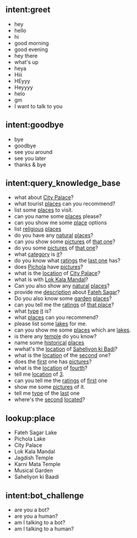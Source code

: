 ## intent:greet
- hey
- hello
- hi
- good morning
- good evening
- hey there
- what's up
- heya
- Hiii
- HEyyy
- Heyyyy
- helo
- gm
- I want to talk to you


## intent:goodbye
- bye
- goodbye
- see you around
- see you later
- thanks & bye


## intent:query_knowledge_base
- what about [City Palace](place)?
- what tourist [places](object_type:place) can you recommend?
- list some [places](object_type:place) to visit.
- can you name some [places](object_type:place) please?
- can you show me some [place](object_type:place) options
- list [religious](type) [places](object_type:place)
- do you have any [natural](type) [places](object_type:place)?
- can you show some [pictures](attribute:picture) of [that one](mention)?
- do you some [pictures](attribute:picture) of [that one](mention)?
- what [category](attribute) is [it](mention)?
- do you know what [ratings](attribute:ratings) the [last one](mention:LAST) has?
- does [Pichola](place) have [pictures](attribute:pictures)?
- what is the [location](attribute:location) of [City Palace](place)?
- what is with [Lok Kala Mandal](place)?
- Can you also show any [natural](type) [places](object_type:place)?
- provide me [description](attribut:description) about [Fateh Sagar](object_type:place)?
- Do you also know some [garden](type) [places](object_type:place)?
- can you tell me the [ratings](attribute) of [that place](mention)?
- what [type](attribute) [it](mention) is?
- what [places](object_type:place) can you recommend?
- please list some [lakes](category) for me.
- can you show me some [places](object_type:place) which are [lakes](category).
- is there any [temple](attribute:category) do you know?
- name some [historical](type) [places](object_type:place)
- wwhat's the [location](attribute:location) of [Saheliyon ki Badi](object_type:place)?
- what is the [location](attribute:location) of the [second](mention:2) one?
- does the [first](mention:1) one has [pictures](attribute:pictures)?
- what is the [location](attribute:location) of [fourth](mention:4)?
- tell me [location](attribute:location) of [3](mention:3).
- can you tell me the [ratings](attribute) of [first](mention:1) one
- show me some [pictures](attribute) of it.
- tell me [type](type) of the [last](mention:LAST) one
- where's the [second](mention:2) [located](atribute:location)?




## lookup:place
- Fateh Sagar Lake
- Pichola Lake
- City Palace
- Lok Kala Mandal
- Jagdish Temple
- Karni Mata Temple
- Musical Garden
- Saheliyon ki Baadi

## intent:bot_challenge
- are you a bot?
- are you a human?
- am I talking to a bot?
- am I talking to a human?

